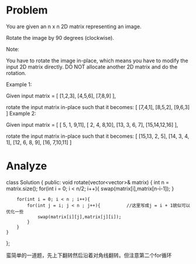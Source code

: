 # Problem
You are given an n x n 2D matrix representing an image.

Rotate the image by 90 degrees (clockwise).

Note:

You have to rotate the image in-place, which means you have to modify the input 2D matrix directly. DO NOT allocate another 2D matrix and do the rotation.

Example 1:

Given input matrix = 
[
  [1,2,3],
  [4,5,6],
  [7,8,9]
],

rotate the input matrix in-place such that it becomes:
[
  [7,4,1],
  [8,5,2],
  [9,6,3]
]
Example 2:

Given input matrix =
[
  [ 5, 1, 9,11],
  [ 2, 4, 8,10],
  [13, 3, 6, 7],
  [15,14,12,16]
], 

rotate the input matrix in-place such that it becomes:
[
  [15,13, 2, 5],
  [14, 3, 4, 1],
  [12, 6, 8, 9],
  [16, 7,10,11]
]
# Analyze
class Solution {
public:
    void rotate(vector<vector<int>>& matrix) {
        int n = matrix.size();
        for(int i = 0; i < n/2; i++){
            swap(matrix[i],matrix[n-i-1]);
        }
        
        for(int i = 0; i < n ; i++){
            for(int j = i; j < n ; j++){          //这里写成j = i + 1貌似可以优化一些
                swap(matrix[i][j],matrix[j][i]);
            }
        }
    }
};

蛮简单的一道题，先上下翻转然后沿着对角线翻转。但注意第二个for循环